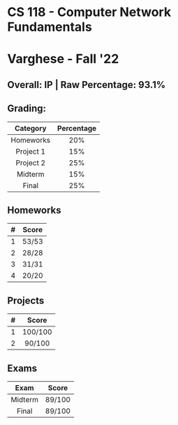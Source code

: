 # CS 118 - Computer Network Fundamentals

# Varghese - Fall '22

## Overall: IP | Raw Percentage: 93.1%

## Grading:

| Category  | Percentage |
| :-------: | :--------: |
| Homeworks |    20%     |
| Project 1 |    15%     |
| Project 2 |    25%     |
|  Midterm  |    15%     |
|   Final   |    25%     |

## Homeworks

|  #   | Score |
| :--: | :---: |
|  1   | 53/53 |
|  2   | 28/28 |
|  3   | 31/31 |
|  4   | 20/20 |

## Projects

|  #   |  Score  |
| :--: | :-----: |
|  1   | 100/100 |
|  2   | 90/100  |

## Exams

|  Exam   | Score  |
| :-----: | :----: |
| Midterm | 89/100 |
|  Final  | 89/100 |

